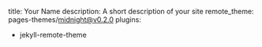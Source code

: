 title: Your Name
description: A short description of your site
remote_theme: pages-themes/midnight@v0.2.0
plugins:
  - jekyll-remote-theme

